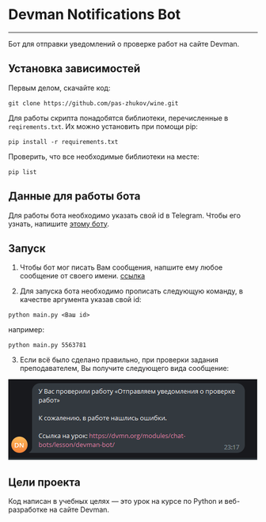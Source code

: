 # Devman Notifications Bot

---

Бот для отправки уведомлений о проверке работ на сайте Devman.

## Установка зависимостей
Первым делом, скачайте код:
``` 
git clone https://github.com/pas-zhukov/wine.git
```
Для работы скрипта понадобятся библиотеки, перечисленные в `reqirements.txt`.
Их можно установить при помощи pip:
```
pip install -r requirements.txt
```
Проверить, что все необходимые библиотеки на месте:
``` 
pip list
```

## Данные для работы бота

Для работы бота необходимо указать свой id в Telegram. Чтобы его узнать, напишите [этому боту](https://t.me/userinfobot).

## Запуск

1. Чтобы бот мог писать Вам сообщения, напшите ему любое сообщение от своего имени. [ссылка](https://t.me/dvmn_ntfy_bot)

2. Для запуска бота необходимо прописать следующую команду, в качестве аргумента указав свой id:
```
python main.py <Ваш id>
```
например:
```
python main.py 5563781
```

3. Если всё было сделано правильно, при проверки задания преподавателем, Вы получите следующего вида сообщение:

![img](notification_example.png)

## Цели проекта

Код написан в учебных целях — это урок на курсе по Python и веб-разработке на сайте Devman.